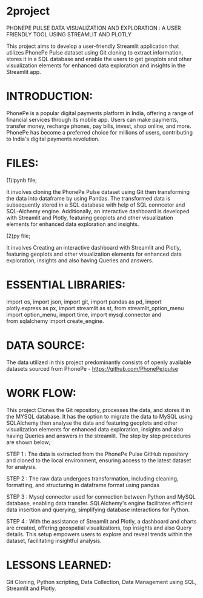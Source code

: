 # 2project
PHONEPE PULSE DATA VISUALIZATION AND EXPLORATION : A USER FRIENDLY TOOL USING STREAMLIT AND PLOTLY

This project aims to develop a user-friendly Streamlit application that utilizes PhonePe Pulse dataset using Git cloning to extract information, stores it in a SQL database and enable the users to get geoplots and other visualization elements for enhanced data exploration and insights in the Streamlit app.

# INTRODUCTION:

PhonePe is a popular digital payments platform in India, offering a range of financial services through its mobile app. Users can make payments, transfer money, recharge phones, pay bills, invest, shop online, and more.
PhonePe has become a preferred choice for millions of users, contributing to India's digital payments revolution.

# FILES:

(1)ipynb file;
 
   It involves cloning the PhonePe Pulse dataset using Git then transforming the data into dataframe by using Pandas. The transformed data is subsequently stored in a SQL database with help of SQL conncetor and SQL-Alchemy engine. Additionally, an interactive dashboard is developed with Streamlit and Plotly, featuring geoplots and other visualization elements for enhanced data exploration and insights.

(2)py file;

  It involves Creating an interactive dashboard with Streamlit and Plotly, featuring geoplots and other visualization elements for enhanced data exploration, insights and also having Queries and answers.

# ESSENTIAL LIBRARIES:

import os, 
import json, 
import git, 
import pandas as pd, 
import plotly.express as px, 
import streamlit as st, 
from streamlit_option_menu import option_menu, 
import time, 
import mysql.connector and  
from sqlalchemy import create_engine.

# DATA SOURCE:

The data utilized in this project predominantly consists of openly available datasets sourced from PhonePe - https://github.com/PhonePe/pulse

# WORK FLOW:

This project Clones the Git repository, processes the data, and stores it in the MYSQL database. It has the option to migrate the data to MySQL using SQLAlchemy then analyse the data and featuring geoplots and other visualization elements for enhanced data exploration, insights and also having Queries and answers in the streamlit. 
The step by step procedures are shown below;

STEP 1 : The data is extracted from the PhonePe Pulse GitHub repository and cloned to the local environment, ensuring access to the latest dataset for analysis.

STEP 2 : The raw data undergoes transformation, including cleaning, formatting, and structuring in dataframe format using pandas

STEP 3 : Mysql connector used for connection between Python and MySQL database, enabling data transfer. SQLAlchemy's engine facilitates efficient data insertion and querying, simplifying 
         database interactions for Python.
        
STEP 4 : With the assistance of Streamlit and Plotly, a dashboard and charts are created, offering geospatial visualizations, top insights and also Query details. This setup empowers 
         users to explore and reveal trends within the dataset, facilitating insightful analysis.

# LESSONS LEARNED:

Git Cloning, Python scripting, Data Collection, Data Management using SQL, Streamlit and Plotly.

